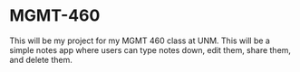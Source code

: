 # MGMT-460
This will be my project for my MGMT 460 class at UNM. This will be a simple notes app where users can type notes down, edit them, share them, and delete them.
